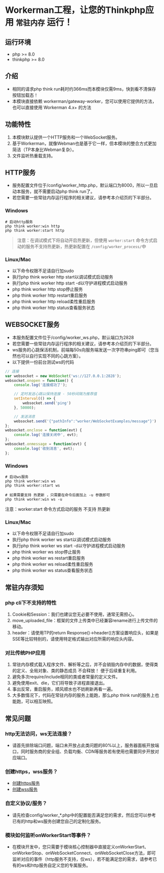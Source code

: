 # Workerman工程，让您的Thinkphp应用 `常驻内存` 运行！

## 运行环境
* php >= 8.0
* thinkphp >= 8.0

## 介绍
* 相同的请求php think run耗时约366ms而本模块仅需9ms，快到看不清保存按钮加载态！
* 本模块直接依赖 workerman/gateway-worker，您可以使用它提供的方法，也可以直接使用 Workerman 4.x+ 的方法

## 功能特性
1. 本模块默认提供一个HTTP服务和一个WebSocket服务。
2. 基于Workerman，就像Webman也是基于它一样，但本模块的整合方式更加简洁（TP本身比Webman复杂）。
3. 文件监听热重载支持。

## HTTP服务
* 服务配置文件位于/config/worker_http.php，默认端口为8000，所以一旦启动本服务，就不需要启动php think run了。
* 若您需要一些常驻内存运行程序的相关建议，请参考本介绍页的下半部分。

### Windows

```shell
# 启动http服务
php think worker:win http
php think worker:start http
```
> 注意：在调试模式下将自动开启热更新，但使用 `worker:start` 命令方式启动的服务不支持热更新，热更新配置在 `/config/worker_process/`中

### Linux/Mac
* 以下命令权限不足请自行加sudo
* 执行php think worker http start以调试模式启动服务
* 执行php think worker http start -d以守护进程模式启动服务
* php think worker http stop停止服务
* php think worker http restart重启服务
* php think worker http reload柔性重启服务
* php think worker http status查看服务状态

## WEBSOCKET服务
* 本服务配置文件位于/config/worker_ws.php，默认端口为2828
* 若您需要一些常驻内存运行程序的相关建议，请参考本介绍页的下半部分。
* ws服务的心跳保活机制，前端每50s向服务端发送一次字符串ping即可（您当然也可以自行实现不同的心跳方案）。
* 以下提供一份前台测试ws的代码

```javascript
// 连接
var websocket = new WebSocket('ws://127.0.0.1:2828');
websocket.onopen = function() {
    console.log('连接成功了');

    // 定时发送心跳以保持连接 - 50秒间隔为推荐值
    setInterval(() => {
        websocket.send('ping')
    }, 50000);

    // 发送消息
    websocket.send('{"pathInfo":"worker/WebSocketExamples/message"}')
};
websocket.onclose = function(evt) {
    console.log('连接关闭中', evt);
};
websocket.onmessage = function(evt) {
    console.log('收到消息', evt);
};
```

### Windows
```shell
# 启动ws服务
php think worker:win ws
php think worker:start ws

# 如果需要支持 热更新 ，只需要在命令后面加上 -u 参数即可
php think worker:win ws -u
```
注意：worker:start 命令方式启动的服务 不支持 热更新

### Linux/Mac
* 以下命令权限不足请自行加sudo
* 执行php think worker ws start以调试模式启动服务
* 执行php think worker ws start -d以守护进程模式启动服务
* php think worker ws stop停止服务
* php think worker ws restart重启服务
* php think worker ws reload柔性重启服务
* php think worker ws status查看服务状态

## 常驻内存须知

### php cli下不支持的特性
1. Cookie和Session：我们也建议您无必要不使用，通常无需担心。
2. move_uploaded_file：框架的文件上传类中已经兼容rename进行上传文件的移动。
3. header：请使用TP的return Response()->header()方案设置响应头，如果是SSE等比较特别的，请使用特定格式输出对应所需的响应头内容。

### 对比传统PHP应用
1. 常驻内存模式载入程序文件、解析等之后，并不会销毁内存中的数据，使得类的定义、全局对象、类的静态成员 不会释放！ 便于后续重复利用。
2. 避免多次require/include相同的类或者常量的定义文件。
3. 避免使用exit、die，它们将导致子进程直接退出。
4. 事出反常，重启服务，顺风顺水也不妨刷新再看一遍。
5. 大多数情况下，代码在常驻内存的服务上能跑，那么php think run的服务上也能跑，可以相互映照。

## 常见问题

### http无法访问，ws无法连接？
 * 请首先排除端口问题，端口未开放占此类问题的80%以上，服务器面板开放端口，同时服务商的安全组、负载均衡、CDN等服务若有使用也需要同步开放对应端口。

### 创建https，wss服务？
* [创建https服务](https://www.workerman.net/doc/workerman/faq/secure-http-server.html)
* [创建wss服务](https://www.workerman.net/doc/workerman/faq/secure-websocket-server.html)

### 自定义协议/服务？
* 请先检查config/worker_*.php中的配置能否满足您的需求，然后您可以参考已有的http和ws服务创建您自己的定制化服务。

### 模块如何监听onWorkerStart等事件？
* 在模块开发中，您只需要于模块核心控制器中直接定义onWorkerStart、onWorkerStop、onWebSocketConnect、onWebSocketClose方法，即可监听对应的事件（http服务不支持，仅ws），若不能满足您的需求，请参考已有的ws和http服务自定义您的专属服务。